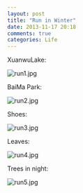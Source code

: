 ```yaml
---
layout: post
title: "Run in Winter"
date: 2013-11-17 20:18
comments: true
categories: Life
---
```

XuanwuLake: 

![run1.jpg](/images/run1.jpg)

BaiMa Park: 

![run2.jpg](/images/run2.jpg)

Shoes:

![run3.jpg](/images/run3.jpg)

Leaves:

![run4.jpg](/images/run4.jpg)

Trees in night:

![run5.jpg](/images/run5.jpg)


